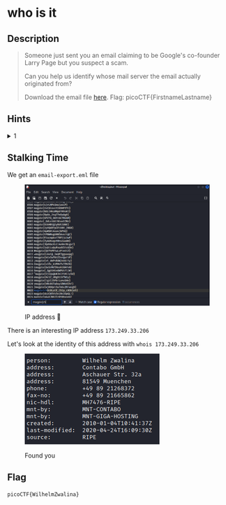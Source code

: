 # who is it

## Description

> Someone just sent you an email claiming to be Google's co-founder Larry Page but you suspect a scam.
>
> Can you help us identify whose mail server the email actually originated from?
>
> Download the email file [here](https://artifacts.picoctf.net/c/499/email-export.eml). Flag: picoCTF{FirstnameLastname}

## Hints

<details>

<summary>1</summary>

whois can be helpful on IP addresses also, not only domain names.

</details>

## Stalking Time

We get an `email-export.eml` file

<figure><img src="../../.gitbook/assets/image (23).png" alt=""><figcaption><p>IP address <span data-gb-custom-inline data-tag="emoji" data-code="1f440">👀</span></p></figcaption></figure>

There is an interesting IP address `173.249.33.206`

Let's look at the identity of this address with `whois 173.249.33.206`

<figure><img src="../../.gitbook/assets/image (39).png" alt=""><figcaption><p>Found you</p></figcaption></figure>

## Flag

`picoCTF{WilhelmZwalina}`
